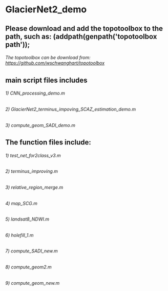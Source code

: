 # GlacierNet2_demo

## Please download and add the topotoolbox to the path, such as: (addpath(genpath('topotoolbox path'));
###### The topotoolbox can be download from: https://github.com/wschwanghart/topotoolbox

## main script files includes
###### 1) CNN_processing_demo.m
###### 2) GlacierNet2_terminus_impoving_SCAZ_estimation_demo.m
###### 3) compute_geom_SADI_demo.m

## The function files include: 
###### 1) test_net_for2class_v3.m  
###### 2) terminus_improving.m
###### 3) relative_region_merge.m
###### 4) map_SCG.m 
###### 5) landsat8_NDWI.m
###### 6) holefill_1.m
###### 7) compute_SADI_new.m
###### 8) compute_geom2.m
###### 9) compute_geom_new.m
